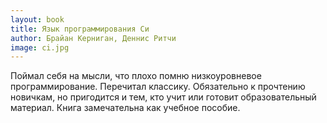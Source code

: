 ```yaml
---
layout: book
title: Язык программирования Си
author: Брайан Керниган, Деннис Ритчи
image: ci.jpg
---
```


Поймал себя на мысли, что плохо помню низкоуровневое программирование. Перечитал
классику. Обязательно к прочтению новичкам, но пригодится и тем, кто учит или
готовит образовательный материал. Книга замечательна как учебное пособие.
